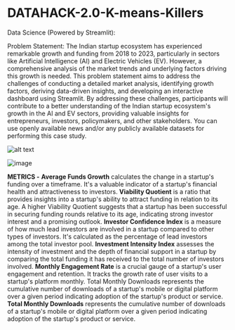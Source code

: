 # DATAHACK-2.0-K-means-Killers
Data Science (Powered by Streamlit):

Problem Statement:
The Indian startup ecosystem has experienced remarkable growth and funding from 2018 to 2023, particularly in sectors like Artificial Intelligence (AI) and Electric Vehicles (EV). However, a comprehensive analysis of the market trends and underlying factors driving this growth is needed. This problem statement aims to address the challenges of conducting a detailed market analysis, identifying growth factors, deriving data-driven insights, and developing an interactive dashboard using Streamlit. By addressing these challenges, participants will contribute to a better understanding of the Indian startup ecosystem's growth in the AI and EV sectors, providing valuable insights for entrepreneurs, investors, policymakers, and other stakeholders. You can use openly available news and/or any publicly available datasets for performing this case study.

![alt text](http://url/to/img.png)

![image](https://github.com/AmiDesai11/DATAHACK-2.0-K-means-Killers/assets/115481492/bb8a4129-707d-42eb-b59a-f3cb00afc74e)

**METRICS -** 
**Average Funds Growth** calculates the change in a startup's funding over a timeframe.  It's a valuable indicator of a startup's financial health and attractiveness to investors.
**Viability Quotient** is a ratio that provides insights into a startup's ability to attract funding in relation to its age. A higher Viability Quotient suggests that a startup has been successful in securing funding rounds relative to its age, indicating strong investor interest and a promising outlook.
**Investor Confidence Index** is a measure of how much lead investors are involved in a startup compared to other types of investors. It's calculated as the percentage of lead investors among the total investor pool.
**Investment Intensity Index** assesses the intensity of investment and the depth of financial support in a startup by comparing the total funding it has received to the total number of investors involved.
**Monthly Engagement Rate** is a crucial gauge of a startup's user engagement and retention. It tracks the growth rate of user visits to a startup's platform monthly. 
Total Monthly Downloads represents the cumulative number of downloads of a startup's mobile or digital platform over a given period indicating adoption of the startup's product or service.
**Total Monthly Downloads** represents the cumulative number of downloads of a startup's mobile or digital platform over a given period indicating adoption of the startup's product or service.

